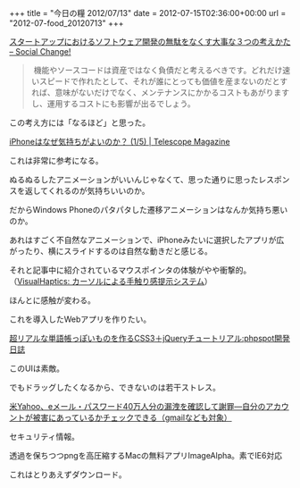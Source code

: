 +++
title = "今日の糧 2012/07/13"
date = 2012-07-15T02:36:00+00:00
url = "2012-07-food_20120713"
+++

  [スタートアップにおけるソフトウェア開発の無駄をなくす大事な３つの考えかた &#8211; Social Change!](http://kuranuki.sonicgarden.jp/2012/07/post-75.html)

> 機能やソースコードは資産ではなく負債だと考えるべきです。どれだけ速いスピードで作れたとして、それが誰にとっても価値を産まないのだとすれば、意味がないだけでなく、メンテナンスにかかるコストもあがりますし、運用するコストにも影響が出るでしょう。

この考え方には「なるほど」と思った。

  [iPhoneはなぜ気持ちがよいのか？ (1/5) | Telescope Magazine](http://www.tel.co.jp/museum/magazine/human/120709_topics_02/index.html)

これは非常に参考になる。

ぬるぬるしたアニメーションがいいんじゃなくて、思った通りに思ったレスポンスを返してくれるのが気持ちいいのか。

だからWindows Phoneのパタパタした遷移アニメーションはなんか気持ち悪いのか。

あれはすごく不自然なアニメーションで、iPhoneみたいに選択したアプリが広がったり、横にスライドするのは自然な動きだと感じる。

それと記事中に紹介されているマウスポインタの体験がやや衝撃的。（[VisualHaptics: カーソルによる手触り感提示システム](http://www.persistent.org/visualhaptics.html)）

ほんとに感触が変わる。

これを導入したWebアプリを作りたい。

[超リアルな単語帳っぽいものを作るCSS3＋jQueryチュートリアル:phpspot開発日誌](http://phpspot.org/blog/archives/2012/07/css3jquery_3.html)

このUIは素敵。

でもドラッグしたくなるから、できないのは若干ストレス。

[米Yahoo、eメール・パスワード40万人分の漏洩を確認して謝罪―自分のアカウントが被害にあっているかチェックできる（gmailなども対象）](http://jp.techcrunch.com/2012/07/13/20120712yahoo-confirms-apologizes-for-the-email-hack-says-still-fixing-plus-check-if-you-were-impacted-non-yahoo-accounts-apply/)

セキュリティ情報。

透過を保ちつつpngを高圧縮するMacの無料アプリImageAlpha。素でIE6対応

これはとりあえずダウンロード。

